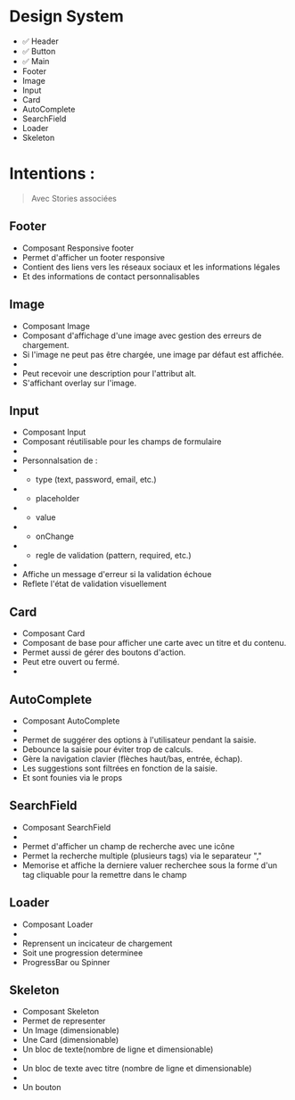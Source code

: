 # Design System

- ✅ Header
- ✅ Button
- ✅ Main
- Footer
- Image
- Input
- Card
- AutoComplete
- SearchField
- Loader
- Skeleton

# Intentions :

> Avec Stories associées

## Footer

- Composant Responsive footer
- Permet d'afficher un footer responsive
- Contient des liens vers les réseaux sociaux et les informations légales
- Et des informations de contact personnalisables

## Image

- Composant Image
- Composant d'affichage d'une image avec gestion des erreurs de chargement.
- Si l'image ne peut pas être chargée, une image par défaut est affichée.
-
- Peut recevoir une description pour l'attribut alt.
- S'affichant overlay sur l'image.

## Input

- Composant Input
- Composant réutilisable pour les champs de formulaire
-
- Personnalsation de :
- - type (text, password, email, etc.)
- - placeholder
- - value
- - onChange
- - regle de validation (pattern, required, etc.)
-
- Affiche un message d'erreur si la validation échoue
- Reflete l'état de validation visuellement

## Card

- Composant Card
- Composant de base pour afficher une carte avec un titre et du contenu.
- Permet aussi de gérer des boutons d'action.
- Peut etre ouvert ou fermé.
-

## AutoComplete

- Composant AutoComplete
-
- Permet de suggérer des options à l'utilisateur pendant la saisie.
- Debounce la saisie pour éviter trop de calculs.
- Gère la navigation clavier (flèches haut/bas, entrée, échap).
- Les suggestions sont filtrées en fonction de la saisie.
- Et sont founies via le props

## SearchField

- Composant SearchField
-
- Permet d'afficher un champ de recherche avec une icône
- Permet la recherche multiple (plusieurs tags) via le separateur ","
- Memorise et affiche la derniere valuer recherchee sous la forme d'un tag cliquable pour la remettre dans le champ

## Loader

- Composant Loader
-
- Reprensent un incicateur de chargement
- Soit une progression determinee
- ProgressBar ou Spinner

## Skeleton

- Composant Skeleton
- Permet de representer
- Un Image (dimensionable)
- Une Card (dimensionable)
- Un bloc de texte(nombre de ligne et dimensionable)
-
- Un bloc de texte avec titre (nombre de ligne et dimensionable)
-
- Un bouton
